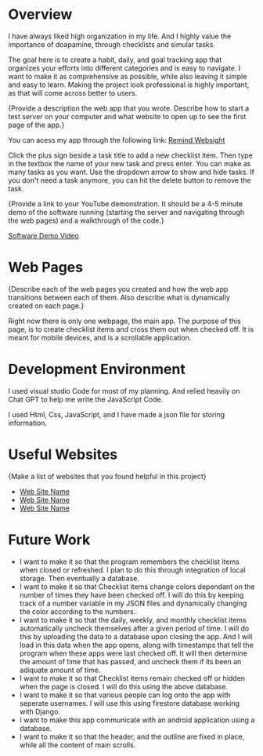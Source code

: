 # Overview

I have always liked high organization in my life. And I highly value the importance of doapamine, through checklists and simular tasks. 

The goal here is to create a habit, daily, and goal tracking app that organizes your efforts into different categories and is easy to navigate. I want to make it as comprehensive as possible, while also leaving it simple and easy to learn. Making the project look professional is highly important, as that will come across better to users. 

{Provide a description the web app that you wrote. Describe how to start a test server on your computer and what website to open up to see the first page of the app.}

You can acess my app through the following link:
[Remind Websight](http://youtube.link.goes.here)

Click the plus sign beside a task title to add a new checklist item. Then type in the textbox the name of your new task and press enter.
You can make as many tasks as you want. 
Use the dropdown arrow to show and hide tasks. 
If you don't need a task anymore, you can hit the delete button to remove the task.

{Provide a link to your YouTube demonstration.  It should be a 4-5 minute demo of the software running (starting the server and navigating through the web pages) and a walkthrough of the code.}

[Software Demo Video](http://youtube.link.goes.here)

# Web Pages

{Describe each of the web pages you created and how the web app transitions between each of them.  Also describe what is dynamically created on each page.}

Right now there is only one webpage, the main app. The purpose of this page, is to create checklist items and cross them out when checked off. It is meant for mobile devices, and is a scrollable application.

# Development Environment

I used visual studio Code for most of my planning. And relied heavily on Chat GPT to help me write the JavaScript Code. 

I used Html, Css, JavaScript, and I have made a json file for storing information.

# Useful Websites

{Make a list of websites that you found helpful in this project}
* [Web Site Name](http://url.link.goes.here)
* [Web Site Name](http://url.link.goes.here)
* [Web Site Name](http://url.link.goes.here)

# Future Work

* I want to make it so that the program remembers the checklist items when closed or refreshed. I plan to do this through integration of local storage. Then eventually a database.
* I want to make it so that Checklist items change colors dependant on the number of times they have been checked off. I will do this by keeping track of a number variable in my JSON files and dynamically changing the color according to the numbers.
* I want to make it so that the daily, weekly, and monthly checklist items automatically uncheck themselves after a given period of time. I will do this by uploading the data to a database upon closing the app. And I will load in this data when the app opens, along with timestamps that tell the program when these apps were last checked off. It will then determine the amount of time that has passed, and uncheck them if its been an adiquate amount of time. 
* I want to make it so that Checklist items remain checked off or hidden when the page is closed. I will do this using the above database. 
* I want to make it so that various people can log onto the app with seperate usernames. I will use this using firestore database working with Django. 
* I want to make this app communicate with an android application using a database. 
* I want to make it so that the header, and the outline are fixed in place, while all the content of main scrolls.  